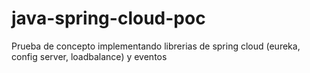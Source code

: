 # java-spring-cloud-poc
Prueba de concepto implementando librerias de spring cloud (eureka, config server, loadbalance) y eventos
